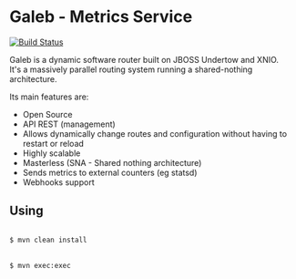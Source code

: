 Galeb - Metrics Service
===========================
[![Build Status](https://travis-ci.org/galeb/galeb3-metrics.svg)](https://travis-ci.org/galeb/galeb3-metrics)

Galeb is a dynamic software router built on JBOSS Undertow and XNIO.<br/>
It's a massively parallel routing system running a shared-nothing architecture.

Its main features are:
* Open Source
* API REST (management)
* Allows dynamically change routes and configuration without having to restart or reload
* Highly scalable
* Masterless (SNA - Shared nothing architecture)
* Sends metrics to external counters (eg statsd)
* Webhooks support

Using
-----

<code>
$ mvn clean install
</code><br/>
<code>
$ mvn exec:exec
</code><br/>

